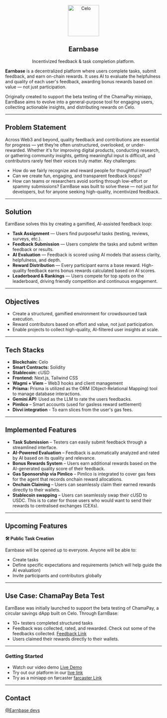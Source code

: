 <!-- TITLE -->
<p align="center">
  <img width="100px" src="https://earnbase.vercel.app/logo.png" align="center" alt="Celo" />
 <h2 align="center">Earnbase</h2>
 <p align="center">Incentivized feedback & task completion platform.</p>
</p>

**Earnbase** is a decentralized platform where users complete tasks, submit feedback, and earn on-chain rewards. It uses AI to evaluate the helpfulness and quality of each user's feedback, awarding bonus rewards based on value — not just participation.

Originally created to support the beta testing of the ChamaPay miniapp, EarnBase aims to evolve into a general-purpose tool for engaging users, collecting actionable insights, and distributing rewards on Celo.

---

## Problem Statement

Across Web3 and beyond, quality feedback and contributions are essential for progress — yet they’re often unstructured, overlooked, or under-rewarded. Whether it's for improving digital products, conducting research, or gathering community insights, getting meaningful input is difficult, and contributors rarely feel their voices truly matter.
Key challenges:

 - How do we fairly recognize and reward people for thoughtful input?
 - Can we create fun, engaging, and transparent feedback loops?
 - How can teams or researchers avoid sorting through low-effort or spammy submissions?
EarnBase was built to solve these — not just for developers, but for anyone seeking high-quality, incentivized feedback.


---

## Solution

EarnBase solves this by creating a gamified, AI-assisted feedback loop:
- **Task Assignment** — Users find purposeful tasks (testing, reviews, surveys, etc.).
- **Feedback Submission** — Users complete the tasks and submit written feedback or results.
- **AI Evaluation** — Feedback is scored using AI models that assess clarity, helpfulness, and depth.
- **Reward Distribution** — Every participant earns a base reward. High-quality feedback earns bonus rewards calculated based on AI scores.
- **Leaderboard & Rankings** — Users compete for top spots on the leaderboard, driving friendly competition and continuous engagement.

---

## Objectives

- Create a structured, gamified environment for crowdsourced task execution.
- Reward contributors based on effort and value, not just participation.
- Enable projects to collect high-quality, AI-filtered user insights at scale.

---

## Tech Stacks

- **Blockchain:** Celo
- **Smart Contracts:** Solidity
- **Stablecoin:** cUSD
- **Frontend:** Next.js, Tailwind CSS
- **Wagmi + Viem** – Web3 hooks and client management
- **Prisma:** Prisma is utilized as the ORM (Object-Relational Mapping) tool to manage database interactions. 
- **Gemini API:** Used as the LLM to rate the users feedbacks.
- **Pimlico** – Smart accounts (used for gasless reward settlement)
- **Divvi integration** - To earn slices from the user's gas fees.

---

## Implemented Features
- **Task Submission** – Testers can easily submit feedback through a streamlined interface.
- **AI-Powered Evaluation** – Feedback is automatically analyzed and rated by AI based on its quality and relevance.
- **Bonus Rewards System** – Users earn additional rewards based on the AI-generated quality score of their feedback.
- **Gas Sponsorship via Pimlico** – Pimlico is integrated to cover gas fees for the agent that records onchain reward allocations.
- **Onchain Claiming** – Users can seamlessly claim their earned rewards directly to their wallets.
- **Stablecoin swapping** – Users can seamlessly swap their cUSD to USDC. This is to cater for those users who would want to send their rewards to centralised exchanges (CEXs). 

---

## Upcoming Features

**🛠 Public Task Creation**

Earnbase will be opened up to everyone. Anyone will be able to:
 - Create tasks
 - Define specific expectations and requirements (which will help guide the AI evaluation)
 - Invite participants and contributors globally

---

## Use Case: ChamaPay Beta Test
EarnBase was initially launched to support the beta testing of ChamaPay, a circular savings dApp built on Celo. 
Through EarnBase:
 - 10+ testers completed structured tasks
 - Feedback was collected, rated, and rewarded. Check out some of the feedbacks collected. [Feedback Link](https://www.notion.so/23ab791f376a80c89fa0ec8f980f98ff?v=23ab791f376a81e2b8bd000c2f544f9c&source=copy_link)
 - Users claimed their rewards directly to their wallets.

---

### Getting Started

- Watch our video demo [Live Demo](https://ik.imagekit.io/ckpbmlen1m/earnbase.mp4?updatedAt=1753699452508)
- Try out our platform in our [live link](https://earnbase.vercel.app/)
- Try as a miniapp on farcaster [farcaster Link](https://farcaster.xyz/miniapps/te_I8X6QteFo/earnbase)

---

## Contact

<a href="jeffianmuchiri24@gmail.com">@Earnbase devs </a>